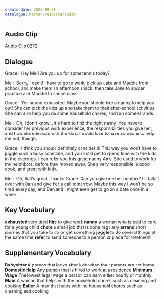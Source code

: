 ```yaml
---
create-date: 2023-09-28
catalogue: kasten/resource/audio
---
```


## Audio Clip
[Audio Clip 0272](https://archive.org/download/englishpod_all/englishpod_0272dg.mp3)

## Dialogue
Grace:  Hey Mel! Are you up for some tennis today? 

Mel:  Sorry, I can’t! I have to go to work,  pick up Jake and Maddie from school, and make them an afternoon snack, then take Jake to soccer practice and Maddie to dance class. 

Grace:  You sound exhausted. Maybe you should hire a nanny to help you out! She can pick the kids up and take them to their after-school activities. She can also help you do some household chores, and run some errands. 

Mel:  Oh, I don't know... it's hard to find the right nanny .You have to consider her previous work experience, the responsibilities you give her, and how she interacts with the kids. I would love to have someone to help me out, though. 

Grace:  I think you should definitely consider it! This way you won’t have to juggle such a busy schedule, and you’ll still get to spend time with the kids in the evenings. I can refer you this great nanny Amy. She used to work for my neighbors, before they moved away. She’s very responsible, a good cook, and great with kids. 

Mel:  Oh, that’s great. Thanks Grace. Can you give me her number? I’ll talk it over with Dan and give her a call tomorrow. Maybe this way I won’t be so tired every day, and Dan and I might even get to go on a date once in a while .

## Key Vocabulary
**exhausted**      very tired
**hire**           to give work
**nanny**          a woman who is paid to care for a young child
**chore**          a small job that is done regularly
**errand**         short journey that you take to do or get something
**juggle**         to do several things at the same time
**refer**          to send someone to a person or place for treatment

## Supplementary Vocabulary
**Babysitter**         A person that looks after kids when their parents are not home
**Domestic Help**      Any person that is hired to work at a residence
**Minimum Wage**       The lowest legal wage a person can earn either hourly or monthly
**Maid**               A woman that helps with the household chores such as cleaning and cooking
**Butler**             A man that helps with the household chores such as cleaning and cooking
